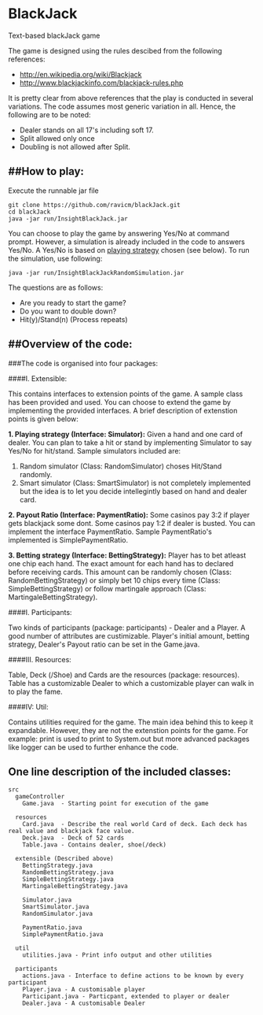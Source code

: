 BlackJack
=========

Text-based blackJack game

The game is designed using the rules descibed from the following references:

  * http://en.wikipedia.org/wiki/Blackjack
  * http://www.blackjackinfo.com/blackjack-rules.php

It is pretty clear from above references that the play is conducted in several variations. The code assumes most generic variation in all. Hence, the following are to be noted:

- Dealer stands on all 17's including soft 17.
- Split allowed only once
- Doubling is not allowed after Split.

##How to play:
----------

Execute the runnable jar file


```
git clone https://github.com/ravicm/blackJack.git
cd blackJack
java -jar run/InsightBlackJack.jar
```

You can choose to play the game by answering Yes/No at command prompt. However, a simulation is already included in the code to answers Yes/No. A Yes/No is based on [playing strategy](i-extensible) chosen (see below). To run the simulation, use following:

```
java -jar run/InsightBlackJackRandomSimulation.jar
```

The questions are as follows:
-  Are you ready to start the game?
-  Do you want to double down?
-  Hit(y)/Stand(n)
(Process repeats)

##Overview of the code:
---------


###The code is organised into four packages:

####I. Extensible: 

This contains  interfaces to extension points of the game. A sample class has been provided and used. You can choose to extend the game by implementing the provided interfaces. A brief description of extenstion points is given below:

**1. Playing strategy (Interface: Simulator):** Given a hand and one card of dealer. You can plan to take a hit or stand by implementing Simulator to say Yes/No for hit/stand. 
Sample simulators included are: 

  1. Random simulator (Class: RandomSimulator) choses Hit/Stand randomly.  
  2. Smart simulator (Class: SmartSimulator) is not completely implemented but the idea is to let you decide intellegintly based on hand and dealer card.

**2. Payout Ratio (Interface: PaymentRatio):** Some casinos pay 3:2 if player gets blackjack some dont. Some casinos pay 1:2 if dealer is busted. You can implement the interface PaymentRatio. Sample PaymentRatio's implemented is SimplePaymentRatio.

**3. Betting strategy (Interface: BettingStrategy):** Player has to bet atleast one chip each hand. The exact amount for each hand has to declared before receiving cards. This amount can be randomly chosen (Class: RandomBettingStrategy) or simply bet 10 chips every time (Class: SimpleBettingStrategy) or follow martingale approach (Class: MartingaleBettingStrategy).
				

####I. Participants:

Two kinds of participants (package: participants) - Dealer and a Player. A good number of attributes are custimizable. Player's initial amount, betting strategy, Dealer's Payout ratio can be set in the Game.java.


####III. Resources: 

Table, Deck (/Shoe) and Cards are the resources (package: resources). Table has a customizable Dealer to which a customizable player can walk in to play the fame.


####IV: Util:

Contains utilities required for the game. The main idea behind this to keep it expandable. However, they are not the extenstion points for the game. For example: print is used to print to System.out but more advanced packages like logger can be used to further enhance the code.

One line description of the included classes:
----
```
src
  gameController 
    Game.java  - Starting point for execution of the game
			
  resources 
    Card.java  - Describe the real world Card of deck. Each deck has real value and blackjack face value.
    Deck.java  - Deck of 52 cards
    Table.java - Contains dealer, shoe(/deck)
			
  extensible (Described above)
    BettingStrategy.java 
    RandomBettingStrategy.java 
    SimpleBettingStrategy.java 
    MartingaleBettingStrategy.java 
      
    Simulator.java 
    SmartSimulator.java 
    RandomSimulator.java 
      
    PaymentRatio.java 
    SimplePaymentRatio.java 
      
  util 
    utilities.java - Print info output and other utilities
			
  participants 
    actions.java - Interface to define actions to be known by every participant
    Player.java - A customisable player
    Participant.java - Particpant, extended to player or dealer
    Dealer.java - A customisable Dealer 
```
